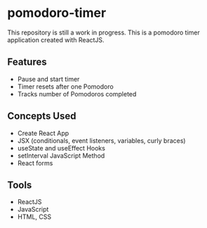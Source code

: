 # pomodoro-timer

This repository is still a work in progress. This is a pomodoro timer application created with ReactJS.

## Features

- Pause and start timer
- Timer resets after one Pomodoro
- Tracks number of Pomodoros completed

## Concepts Used

- Create React App
- JSX (conditionals, event listeners, variables, curly braces)
- useState and useEffect Hooks
- setInterval JavaScript Method
- React forms

## Tools

- ReactJS
- JavaScript
- HTML, CSS
